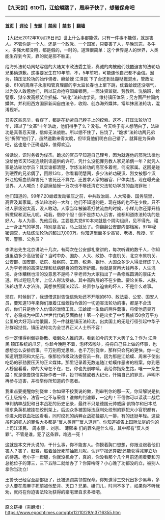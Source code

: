 ### 【九天剑】610们，江蛤蟆踹了，周麻子快了，想辙保命吧

---

#### [首页](../../../..?n3716355) &nbsp;|&nbsp; [评论](../../../../../epoch-comment?n3716355) &nbsp;|&nbsp; [专题](../../../../../epoch-special?n3716355) &nbsp;|&nbsp; [禁闻](../../../../../epoch-news?n3716355) &nbsp;|&nbsp; [禁书](../../../../../books?n3716355) &nbsp;|&nbsp; [翻墙](https://github.com/gfw-breaker/nogfw/blob/master/README.md?n3716355)


<div class="post_content" id="artbody" itemprop="articleBody">
 <!-- article content begin -->
 <p>
  【大纪元2012年10月28日讯】世上什么事都能做，只有一件事不能做，就是害人。不管你是一个人，还是一个政党、一个国家，只要害了人，早晚玩完，多牛×，多强大都没用，都是假的，一时的。道理很简单：这个世界是人的世界，人类能生存到今天，靠的就是邪不胜正。
 </p>
 <p>
  给海外法轮功网站写信的大陆某市政法委主管，真诚的向被他们残酷迫害的法轮功兄弟俩道歉。这事要发生在10年前，不，5年前吧，可能连他自己都不会信。因为，镇压法轮功的始作俑者、癞蛤蟆
  <ok href="https://www.epochtimes.com/gb/tag/%E6%B1%9F%E6%B3%BD%E6%B0%91.html">
   江泽民
  </ok>
  下了台还到处蹦哒搅混水，管政法委、610的周麻子永康和管真理部的李太监长春也上窜下跳，仗着蛤蟆还没咽气，以为没人敢惹他们，所以玩命抢夺国库银两，一面注资监狱、劳教所、洗脑班，给警察、狱卒发高额奖金抓捕、“转化”法轮功学员，维持镇压体系；另方面严控国内媒体，并利用西方国家新闻自由法令，收购、创办海外媒体，常年抹黑法轮功，混淆视听。
 </p>
 <p>
  其实这些恶举，看穿了，都是在勒紧自己脖子上的绞索。这不，打压法轮功13年，超过了“文革”十年浩劫，他们得手了么？没有。今天终于有人想明白了，法轮功是真善忍天理，信仰无法战胜。所以绷不住了，告饶了，“跪求”法轮功两兄弟别“折腾”他们了。虽然道歉来得太晚，但毕竟他们明白自己错了。就算是为保命吧，这也是个正确选择，值得欢迎。
 </p>
 <p>
  俗话说，识时务者为俊杰。跪求的官员早知道自己理亏，因为就连他的邪党法律也没给他15天15夜连续刑讯逼供的许可，凭什么没犯罪劳教人家兄弟俩一年？就凭人家是法轮功学员？其实谁都清楚，学炼法轮功的高官多着呢，何况家属。这回是碰到硬茬的兄弟俩了，回顾13年，你看看明慧网，多少法轮功硬汉、烈女被那个汉奸江蛤蟆血债帮害死？害死还不算完，还要拿人家的器官、尸体卖钱，现在曝光全世界，人人喊杀！杀那癞蛤蟆一万次也不够还清它欠法轮功学员的血海罪账！
 </p>
 <p>
  他们知道的，99年7.20蛤蟆发动镇压之前，中共政治局、人大常委、国务院里，高官及其家属，炼法轮功的一大群；他们不知道的是，现在炼的也不在少数。只不过人家级别太高，没人敢动。人家当年被骗着打仗流血的时候，小样儿你还穿开裆裤撒尿和泥玩儿呢。动我，借你个胆！倒不是炼功人厉害，谁都知道炼法轮功的是好人，与人为善、先他后我。主要是共党610本来就是个阴沟组织，见不得光，碰上一身正气的学员，特别是高官，马上就怂了。你翻翻公安部内部档案，97年秘密调查，大陆炼法轮功的超过7,000万。你知道里面多少高官、老板、教授、军官、警察、公务员？
 </p>
 <p>
  李洪志先生北京讲法十几次，有两次在公安部礼堂讲的，每次听课的数千人，你知道里边多少高级警官？当时中办、国办、人大、政协、中直机关、北京市属机关、公安部、国安部、法院、检察院、工商、税务、银行、大国企多少人得法修炼？人人为李老师的高深法理和祛病健身的奇效所折服。你就是官再大钱再多，人生混沌、身体糟糕也活的没意思不是吗？李老师为大家指出了一条修炼圆满的康庄大道。所以短短几年，上亿人得法受益。其中高阶层的不在少数。要论关系、人脉，法轮功里人才济济。真想依照国法起诉、处置参与迫害的坏人，不是什么难事。
 </p>
 <p>
  现在，时候到了，我想借这封告饶信劝劝还不开眼的610、政法委、公安、国安人员，要知道13年来你们跟着江蛤蟆指令做的一切迫害法轮功的事，都是不合法的，你们只是他个人仇恨的泄愤工具。江蛤蟆一生做的两件蠢事，将使他遗臭万年，必将成为中国人世世代代的反面教材！第一个是出卖了中华民族150余万平方公里的大好河山给俄国，另一件就是镇压法轮功。出卖国土的无耻行径引起中华子孙群起挞伐，镇压法轮功为全世界正义人士所不容！
 </p>
 <p>
  你一定懂得树倒猢狲散、墙倒众人推的道。看到如今的天下大势了么？作为
  <ok href="https://www.epochtimes.com/gb/tag/%E6%B1%9F%E6%B3%BD%E6%B0%91.html">
   江泽民
  </ok>
  镇压系统的爪牙，你趁今晚睡不着，泡杯浓咖啡，捋捋自己任上做的坏事，也想想怎么安排后事。千万别用党思维，也千万别侥幸，那样只会死的更快。你一定知道明慧网和大纪元，像那位市级政法委官员一样，因为那是江蛤蟆、周麻子使出吃奶的邪劲要压灭的正义媒体。那里记录着无数追随江蛤蟆作恶者的档案。你到恶人榜里看看，你的大号在不在，在，你也先别哆嗦，我给你指条生路，唯一一条生路：就是像告饶信实际作者一样，投书明慧或者大纪元，忏悔自己的罪恶，声明不再参与迫害，并检举你所知道的作恶者。
 </p>
 <p>
  我重点要提醒你别侥幸：你如果不按我说的做，到审判你的那一天，你辩解说是执行上级指令，法官一定不与采信！谁做的判谁罪，一定的！不信你可以读读二战后审判纳粹战犯和日本战犯的历史记录，最终不只是德国元帅威廉‧凯特尔和日本总理东条英机被挂在绞刑架上，后边众多被国际法庭判处绞刑的罪犯大小官职都有，你进大陆铁血社区看看，同时绞死的纳粹女战犯挂那儿一排，有的还挺年轻。这些吊死的犯人的罪名大多都是“反人类罪”“反人道罪”。你知道被告上国际法庭的你的上司江泽民、
  <ok href="https://www.epochtimes.com/gb/tag/%E5%91%A8%E6%B0%B8%E5%BA%B7.html">
   周永康
  </ok>
  、刘京、
  <ok href="https://www.epochtimes.com/gb/tag/%E8%96%84%E7%86%99%E6%9D%A5.html">
   薄熙来
  </ok>
  们的罪名是什么吗，其中都有“反人类罪”。不管是谁，犯了这条罪，难逃一死！
 </p>
 <p>
  这就是本文开头说的，干什么事，你不能害人。你摸着胸口想想，你跟没跟着他们害人？害了，赶紧，趁着蛤蟆死前抽筋儿呢，认罪举报还算数!还能获得减罪立功的待遇。老小子一蹬腿，你就没机会了，真的，你没看那个几个月前还闹着要和习总抢位子的薄三，三下五除二就给办了？你算啥呀？小心晚了功都没的立，被别人拿你当功立!
 </p>
 <p>
  王警长已经官至副部级了，还被迫跑美领馆保命。你知道薄三交代出多少黑幕，多少人要在周麻子死前被他垫背、灭口？兄弟、姐们儿，时间不多了，如果你不听我劝，就闷在你迫害法轮功获得的豪宅里自求多福吧。
 </p>
 <p>
 </p>
 <!-- article content end -->
 <div id="below_article_ad">
 </div>
</div>


---

原文链接（需翻墙）：https://www.epochtimes.com/gb/12/10/28/n3716355.htm